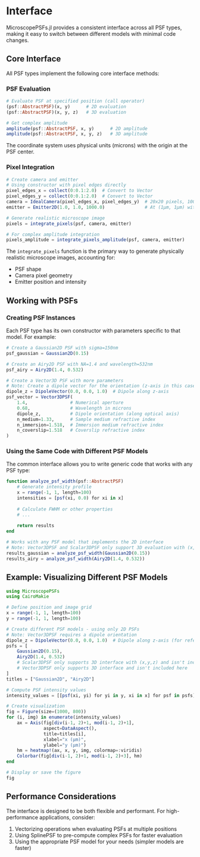 # Interface

MicroscopePSFs.jl provides a consistent interface across all PSF types, making it easy to switch between different models with minimal code changes.

## Core Interface

All PSF types implement the following core interface methods:

### PSF Evaluation

```julia
# Evaluate PSF at specified position (call operator)
(psf::AbstractPSF)(x, y)      # 2D evaluation
(psf::AbstractPSF)(x, y, z)   # 3D evaluation

# Get complex amplitude
amplitude(psf::AbstractPSF, x, y)      # 2D amplitude
amplitude(psf::AbstractPSF, x, y, z)   # 3D amplitude
```

The coordinate system uses physical units (microns) with the origin at the PSF center.

### Pixel Integration

```julia
# Create camera and emitter
# Using constructor with pixel edges directly
pixel_edges_x = collect(0:0.1:2.0)  # Convert to Vector
pixel_edges_y = collect(0:0.1:2.0)  # Convert to Vector
camera = IdealCamera(pixel_edges_x, pixel_edges_y)  # 20x20 pixels, 100nm size
emitter = Emitter2D(1.0, 1.0, 1000.0)               # At (1μm, 1μm) with 1000 photons

# Generate realistic microscope image
pixels = integrate_pixels(psf, camera, emitter)

# For complex amplitude integration
pixels_amplitude = integrate_pixels_amplitude(psf, camera, emitter)
```

The `integrate_pixels` function is the primary way to generate physically realistic microscope images, accounting for:
- PSF shape
- Camera pixel geometry
- Emitter position and intensity

## Working with PSFs

### Creating PSF Instances

Each PSF type has its own constructor with parameters specific to that model. For example:

```julia
# Create a Gaussian2D PSF with sigma=150nm
psf_gaussian = Gaussian2D(0.15)

# Create an Airy2D PSF with NA=1.4 and wavelength=532nm
psf_airy = Airy2D(1.4, 0.532)

# Create a Vector3D PSF with more parameters
# Note: Create a dipole vector for the orientation (z-axis in this case)
dipole_z = DipoleVector(0.0, 0.0, 1.0)  # Dipole along z-axis
psf_vector = Vector3DPSF(
    1.4,                # Numerical aperture
    0.68,               # Wavelength in microns
    dipole_z,           # Dipole orientation (along optical axis)
    n_medium=1.33,      # Sample medium refractive index
    n_immersion=1.518,  # Immersion medium refractive index
    n_coverslip=1.518   # Coverslip refractive index
)
```

### Using the Same Code with Different PSF Models

The common interface allows you to write generic code that works with any PSF type:

```julia
function analyze_psf_width(psf::AbstractPSF)
    # Generate intensity profile
    x = range(-1, 1, length=100)
    intensities = [psf(xi, 0.0) for xi in x]
    
    # Calculate FWHM or other properties
    # ...
    
    return results
end

# Works with any PSF model that implements the 2D interface
# Note: Vector3DPSF and Scalar3DPSF only support 3D evaluation with (x,y,z)
results_gaussian = analyze_psf_width(Gaussian2D(0.15))
results_airy = analyze_psf_width(Airy2D(1.4, 0.532))
```

## Example: Visualizing Different PSF Models

```julia
using MicroscopePSFs
using CairoMakie

# Define position and image grid
x = range(-1, 1, length=100)
y = range(-1, 1, length=100)

# Create different PSF models - using only 2D PSFs
# Note: Vector3DPSF requires a dipole orientation
dipole_z = DipoleVector(0.0, 0.0, 1.0)  # Dipole along z-axis (for reference)
psfs = [
    Gaussian2D(0.15),
    Airy2D(1.4, 0.532)
    # Scalar3DPSF only supports 3D interface with (x,y,z) and isn't included here
    # Vector3DPSF only supports 3D interface and isn't included here
]
titles = ["Gaussian2D", "Airy2D"]

# Compute PSF intensity values
intensity_values = [[psf(xi, yi) for yi in y, xi in x] for psf in psfs]

# Create visualization
fig = Figure(size=(1000, 800))
for (i, img) in enumerate(intensity_values)
    ax = Axis(fig[div(i-1, 2)+1, mod(i-1, 2)+1], 
              aspect=DataAspect(),
              title=titles[i],
              xlabel="x (μm)",
              ylabel="y (μm)")
    hm = heatmap!(ax, x, y, img, colormap=:viridis)
    Colorbar(fig[div(i-1, 2)+1, mod(i-1, 2)+3], hm)
end

# Display or save the figure
fig
```

## Performance Considerations

The interface is designed to be both flexible and performant. For high-performance applications, consider:

1. Vectorizing operations when evaluating PSFs at multiple positions
2. Using SplinePSF to pre-compute complex PSFs for faster evaluation
3. Using the appropriate PSF model for your needs (simpler models are faster)
